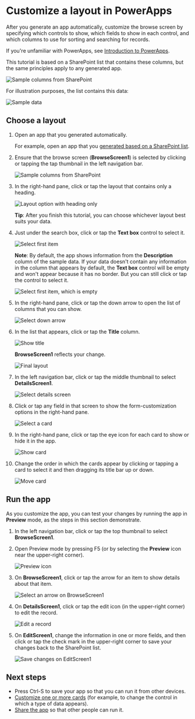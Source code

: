 <properties
   pageTitle="Customize a layout in PowerApps | Microsoft PowerApps"
   description="Specify which controls to show, which fields to show in each control, and which columns to use for sorting and searching for records."
   services=""
   suite="powerapps"
   documentationCenter="na"
   authors="aftowen"
   manager="erikre"
   editor=""
   tags=""/>

<tags
   ms.service="powerapps"
   ms.devlang="na"
   ms.topic="article"
   ms.tgt_pltfrm="na"
   ms.workload="na"
   ms.date="09/03/2016"
   ms.author="anneta"/>

# Customize a layout in PowerApps #
After you generate an app automatically, customize the browse screen by specifying which controls to show, which fields to show in each control, and which columns to use for sorting and searching for records.

If you're unfamiliar with PowerApps, see [Introduction to PowerApps](getting-started.md).

This tutorial is based on a SharePoint list that contains these columns, but the same principles apply to any generated app.

![Sample columns from SharePoint](./media/customize-layout-sharepoint/list-columns.png)

For illustration purposes, the list contains this data:

![Sample data](./media/customize-layout-sharepoint/sample-data.png)

## Choose a layout ##
1. Open an app that you generated automatically.

	For example, open an app that you [generated based on a SharePoint list](app-from-sharepoint.md).

1. Ensure that the browse screen (**BrowseScreen1**) is selected by clicking or tapping the tap thumbnail in the left navigation bar.

	![Sample columns from SharePoint](./media/customize-layout-sharepoint/browse-thumbnail.png)

1. In the right-hand pane, click or tap the layout that contains only a heading.

	![Layout option with heading only](./media/customize-layout-sharepoint/choose-layout.png)

	**Tip**: After you finish this tutorial, you can choose whichever layout best suits your data.

1. Just under the search box, click or tap the **Text box** control to select it.

	![Select first item](./media/customize-layout-sharepoint/select-heading.png)

	**Note**: By default, the app shows information from the **Description** column of the sample data. If your data doesn't contain any information in the column that appears by default, the **Text box** control will be empty and won't appear because it has no border. But you can still click or tap the control to select it.

	![Select first item, which is empty](./media/customize-layout-sharepoint/select-heading-empty.png)

1. In the right-hand pane, click or tap the down arrow to open the list of columns that you can show.

	![Select down arrow](./media/customize-layout-sharepoint/select-down-arrow.png)

1. In the list that appears, click or tap the **Title** column.

	![Show title](./media/customize-layout-sharepoint/select-title.png)

	**BrowseScreen1** reflects your change.

	![Final layout](./media/customize-layout-sharepoint/browse-final.png)

1. In the left navigation bar, click or tap the middle thumbnail to select **DetailsScreen1**.

	![Select details screen](./media/app-from-sharepoint/select-detailscreen.png)

1. Click or tap any field in that screen to show the form-customization options in the right-hand pane.

	![Select a card](./media/app-from-sharepoint/select-card.png)

1. In the right-hand pane, click or tap the eye icon for each card to show or hide it in the app.

	![Show card](./media/app-from-sharepoint/show-card.png)

1. Change the order in which the cards appear by clicking or tapping a card to select it and then dragging its title bar up or down.

	![Move card](./media/app-from-sharepoint/move-card.png)

## Run the app ##
As you customize the app, you can test your changes by running the app in **Preview** mode, as the steps in this section demonstrate.

1. In the left navigation bar, click or tap the top thumbnail to select **BrowseScreen1**.

1. Open Preview mode by pressing F5 (or by selecting the **Preview** icon near the upper-right corner).  

	![Preview icon](./media/app-from-sharepoint/open-preview.png)

2. On **BrowseScreen1**, click or tap the arrow for an item to show details about that item.  

	![Select an arrow on BrowseScreen1](./media/app-from-sharepoint/right-arrow.png)

3. On **DetailsScreen1**, click or tap the edit icon (in the upper-right corner) to edit the record.  

	![Edit a record](./media/app-from-sharepoint/select-edit2.png)

4. On **EditScreen1**, change the information in one or more fields, and then click or tap the check mark in the upper-right corner to save your changes back to the SharePoint list.  

	![Save changes on EditScreen1](./media/app-from-sharepoint/edit-item2.png)

## Next steps ##
- Press Ctrl-S to save your app so that you can run it from other devices.
- [Customize one or more cards](customize-card.md) (for example, to change the control in which a type of data appears).
- [Share the app](share-app.md) so that other people can run it.
